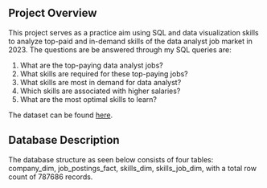 ## Project Overview

This project serves as a practice aim using SQL and data visualization skills to analyze top-paid and in-demand skills of the data analyst job market in 2023.
The questions are be answered through my SQL queries are:
1. What are the top-paying data analyst jobs?
2. What skills are required for these top-paying jobs?
3. What skills are most in demand for data analyst?
4. Which skills are associated with higher salaries?
5. What are the most optimal skills to learn?

The dataset can be found [here](https://drive.google.com/drive/folders/1egWenKd_r3LRpdCf4SsqTeFZ1ZdY3DNx).

## Database Description
The database structure as seen below consists of four tables: company_dim, job_postings_fact, skills_dim, skills_job_dim, with a total row count of 787686 records.
